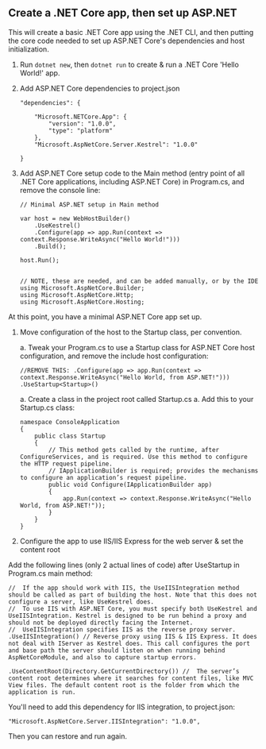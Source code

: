 ## Create a .NET Core app, then set up ASP.NET 

This will create a basic .NET Core app using the .NET CLI, and then putting the core code needed to set up ASP.NET Core's dependencies and host initialization. 

1. Run ```dotnet new```, then ```dotnet run``` to create & run a .NET Core 'Hello World!' app. 
1. Add ASP.NET Core dependencies to project.json

    ```
    "dependencies": {

        "Microsoft.NETCore.App": {
            "version": "1.0.0",
            "type": "platform"
        },
        "Microsoft.AspNetCore.Server.Kestrel": "1.0.0"
    
    }
    ```

1. Add ASP.NET Core setup code to the Main method (entry point of all .NET Core applications, including ASP.NET Core) in Program.cs, and remove the console line: 

    ```
    // Minimal ASP.NET setup in Main method

    var host = new WebHostBuilder()
        .UseKestrel()
        .Configure(app => app.Run(context => context.Response.WriteAsync("Hello World!")))
        .Build();

    host.Run();


    // NOTE, these are needed, and can be added manually, or by the IDE 
    using Microsoft.AspNetCore.Builder;
    using Microsoft.AspNetCore.Http;
    using Microsoft.AspNetCore.Hosting;
    ```

At this point, you have a minimal ASP.NET Core app set up.

1. Move configuration of the host to the Startup class, per convention. 

    a. Tweak your Program.cs to use a Startup class for ASP.NET Core host configuration, and remove the include host configuration:

    ```
    //REMOVE THIS: .Configure(app => app.Run(context => context.Response.WriteAsync("Hello World, from ASP.NET!")))                    
    .UseStartup<Startup>()
    ```

    a. Create a class in the project root called Startup.cs
    a. Add this to your Startup.cs class: 

    ```
    namespace ConsoleApplication
    {
        public class Startup
        {
            // This method gets called by the runtime, after ConfigureServices, and is required. Use this method to configure the HTTP request pipeline.
            // IApplicationBuilder is required; provides the mechanisms to configure an application’s request pipeline.
            public void Configure(IApplicationBuilder app)
            {
                app.Run(context => context.Response.WriteAsync("Hello World, from ASP.NET!"));
            }
        }
    }
    ```

1. Configure the app to use IIS/IIS Express for the web server & set the content root 

Add the following lines (only 2 actual lines of code) after UseStartup in Program.cs main method: 

```        
//  If the app should work with IIS, the UseIISIntegration method should be called as part of building the host. Note that this does not configure a server, like UseKestrel does. 
//  To use IIS with ASP.NET Core, you must specify both UseKestrel and UseIISIntegration. Kestrel is designed to be run behind a proxy and should not be deployed directly facing the Internet. 
//  UseIISIntegration specifies IIS as the reverse proxy server.
.UseIISIntegration() // Reverse proxy using IIS & IIS Express. It does not deal with IServer as Kestrel does. This call configures the port and base path the server should listen on when running behind AspNetCoreModule, and also to capture startup errors. 

.UseContentRoot(Directory.GetCurrentDirectory()) //  The server’s content root determines where it searches for content files, like MVC View files. The default content root is the folder from which the application is run.
```

You'll need to add this dependency for IIS integration, to project.json: 

```
"Microsoft.AspNetCore.Server.IISIntegration": "1.0.0",
```

Then you can restore and run again. 

